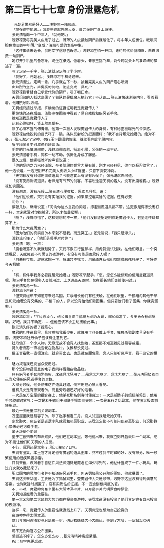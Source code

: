 # 第二百七十七章 身份泄露危机
        元始君果然是好人………浅野凉一阵感动。
       「现在还不能说。」浅野凉抓起完美人皮，目光在阴尸身上游移。
       张元清指向一个中年人，「就他吧。」
       浅野凉便将完美人皮甩了过去，薄薄的人皮接触阴尸后就融化了，将中年人包裹住，眨眼间脸色惨白的中年阴尸变成了清丽可爱的女高中生。
       「这件事说来话长，我用文字信息告诉你。」浅野凉生怕一开口，违约的代价就降临，白白浪费一句阴尸。
       她打开手机里的备忘录，跪坐在桌边，低着头，青葱玉指飞舞，将今晚就会上的事详细的描述了一遍。
       写了足足一千字，张元清就足足等了半小时。
       「我好了，元始君。」浅野凉将手机递过来。
       张元清接过，定睛一看，几乎就在下一秒，披着完美人皮的阴尸眉心喷涌
       出炽烈的金光，直挺挺的倒地，彻底变成一具死尸
       浅野凉看着替自己承受代价的阴尸，咽了咽口水。
       天罚组织的人抵达岛国了？领队的是猎魔人执行官？不认识….张元清快速浏览内容，看着看着，他瞳孔剧烈收缩。
       天罚组织接过举报，有确凿的证据证明我是魔君传人？
       更惊悚的还在后面，浅野凉在图鉴中看到了易容戒指和疾风者手套。
       她知道我是魔君传人了
       此刻心跳如狂，肾上腺素飙升。
       除了心照不宣的傅青阳，他第一次被人发现魔君传人的身份，有种秘密被曝光的惊悚感。
       浅野凉被他锐利的目光吓了一跳，条件反射般的挺直腰杆：「我不会背叛元始君的，绝对不会。」张元清定了定神，强行压下翻涌的情绪，继续看完后半段内容。
       后半段是关于引渡条约的谈话。
       明亮的灯光填满闹房，浅野凉绷着脸，挺着小腰，紧张的一动不动。
       张元清握着手机，同样一动不动，仿佛化身成了雕塑。
       很久之后，他嘶哑难听的声音说道：
       「你的契约之力已经消除，圣者阶段的誓言力量有限，刚才已经耗尽，你可以畅所欲言了。」他一边说着，一边把阴尸和完美人皮收入小红帽里，只留下贪婪神将。
       「天罚有没有对你用测谎道具？今晚酒宴上有没有斥候？」张元清沉声问道。
       「没有使用测谎道具，老师是有气节的剑客，不喜欢逢迎天罚的客人，没有出席晚宴。」浅野凉如实回答。
       没有测谎，没有斥候……张元清心里微松，思索几秒后，道：
       「他们在说谎，天罚没有实锤我的证据，如果掌控着实锤的证据，还有必要
       问你？」
       停顿几秒，继续说道：「问询你这么重要的问题，却连测谎道具都不带，这更像是有枣没枣打一杆，本来就没对你抱希望，所以才如此松懈。」
       「啊？」浅野凉惜了，这和她想的不一样，「他们没有证据证明你是魔君传人，甚至连怀疑都算不上，
       那为什么大费周章？」
       「因为他们的真实目的本来就不是我，而是冥王。」张元清说，「我只是添头。」
       浅野凉听懂了，「他们是顺手对付你？」
       张元清「嗯」一声：
       「魔君殒落不久我就起势了，天罚不像五行盟那样，用虎符测试过我。在他们眼里，一个突然崛起，天赋强到不可思议的夜游神，有没有可能是魔君传人呢？
       「只要有可能，那就试探一下，反正又不吃亏，只是还真让他们瞎猫碰到死耗子了，幸好你今天机敏
       。
       「有，有件事我务必要提醒元始君。」浅野凉举起手，「您，您怎么能频繁的使用魔君道具呢，那只手套您在很多人面前用过，上次进高天原时，您在组长他们面前使用过。」
       张元清嘴角一抽。
       浅野凉小声道：
       「但天罚组织不知道您来过岛国，并与组长他们有过接触，在他们眼里，千鹤组的其他干部是和元始君没有交集的、不相干的人，所以没有给他们看图集。但只要他们看了图集，你就完蛋啦。」
       张元清嘴角一抽。
       浅野凉又道：「不过您放心，组长很重视千鹤组与您的友谊，哪怕知道了，多半也会替您隐瞒，好吧，我并不确定..….但他应该不会主动接触此事。」
       张元清头疼的捏了捏眉心。
       魔君的几件道具里，易容戒指我很少用，就算用了也会戴上手套，唯独杀戮副本里没有手套，浅野凉和牡丹仙子应该有注意到它。
       牡丹仙子一个小人物，无缘无故不会有人找到她，甚至都不知道她见过易容戒指。
       持久者喷雾一直被雪藏在物品栏，关雅都没见过。
       猫王音箱我一直很注意，就算带出去，也是藏在腰包里，旁人只能听见声音，看不见它的模样。
       魅力戒指我还没当众使用过。
       那个没有物品信息的电子表同样雪藏在物品栏。
       只有疾风者手套频繁使用，这道具太好用了……是我太大意了，我太大意了……张元清回忆着自己当众使用疾风者手套的次数。
       大部分时候，他会使用这件道具赶路，倒不用担心被人看见。
       但有几次是有旁观者的，而且旁观者还好好的活着。
       一次是在万宝屋的擂台赛上，他杀死那名剑客时使用过；一次是帮助千鹤组猎杀叛徒，他用手套驱散过雾气；一次是和千鹤组干部联手探索高天原；一次是五行之乱副本，他在黄太极面前使用过。
       最近一次是墨宗机关城副本。
       万宝屋里我是易容了的，除了赵家和连三月，没人知道我是元始天尊。
       东北那次，见证者是巡逻小队成员和邪恶职业，天罚怎么都不可能问到邪恶职业，何况那群小喽未必还记得手套。
       黄太极是个问题
       至于亡者归来的帮派成员，他们还在副本里，等他们出来，我就立刻开启最后一个副本，绝对不能让他们和天罚的人见面。
       不行，漏洞还是太多了.张元清叹了口气。
       天罚有图集，本土官方肯定也有魔君的道具图集，只不过我平时藏的好，没有曝光，唯一频繁使用的是疾风者手套。
       目前来看，疾风者手套这件风法师道具是魔君在海外得到的，他估计当成了一件小玩具，玩过几次就收藏起来了。
       所以国内的灵境行者并不知道疾风者手套，但天罚如果公开那份图集，他就暴露了。
       天罚这次来华国，主要是为了抓捕冥王，查魔君传人只是顺带，浅野凉这里没有得到满意的答案，也许就暂时搁置了，没有实质性的证据，不一定会刨根问底的查。
       不，不对，魔君的角色卡里有太阴本源碎片，日月星事关光明罗盘的预言。
       天罚知道魔君的重要性。
       第一大区和第二大区的大势力都在投资夜游神，天罚难道没有投资？他们肯定也有自己投资的夜游神。
       这样一来，魔君传人的重要性就直线上升了，天罚肯定也想为自己投资的
       夜游神夺得太阴本源。
       他们今晚问询浅野凉只是第一步，确认我嫌疑大不大而已，等到了大陆，一定会加以确
       认。
       说不定会向官方公布图集。
       感觉逃不掉了，怎么办怎么办..张元清精神高度紧绷。
       Ps：错字先更后改。